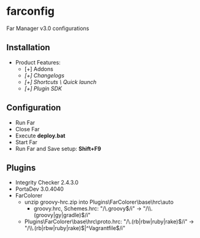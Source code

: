 # farconfig
Far Manager v3.0 configurations

## Installation
* Product Features:
  * [+] Addons
  * _[+] Changelogs_
  * _[+] Shortcuts \\ Quick launch_
  * _[+] Plugin SDK_

## Configuration
* Run Far
* Close Far
* Execute **deploy.bat**
* Start Far
* Run Far and Save setup: **Shift+F9**

## Plugins
* Integrity Checker 2.4.3.0
* PortaDev 3.0.4040
* FarColorer
  * unzip groovy-hrc.zip into Plugins\\FarColorer\\base\\hrc\\auto
    * groovy.hrc, Schemes.hrc: "/\\.groovy$/i" -> "/\\.(groovy|gy|gradle)$/i"
  * Plugins\FarColorer\base\hrc\proto.hrc: "/\\.(rb|rbw|ruby|rake)$/i" -> "/\\.(rb|rbw|ruby|rake)$|^Vagrantfile$/i"
